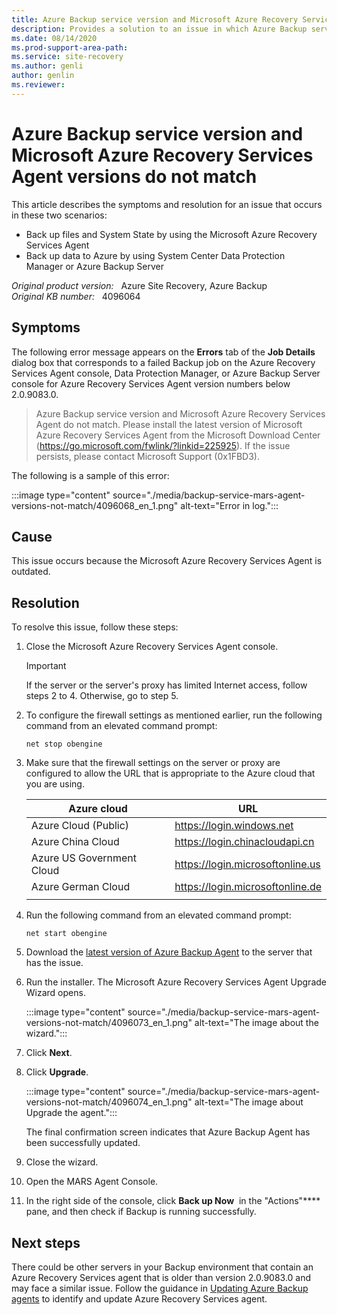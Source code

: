 ```yaml
---
title: Azure Backup service version and Microsoft Azure Recovery Services Agent versions do not match
description: Provides a solution to an issue in which Azure Backup service and Microsoft Azure Recovery Services Agent versions do not match (0x1FBD3).
ms.date: 08/14/2020
ms.prod-support-area-path: 
ms.service: site-recovery
ms.author: genli
author: genlin
ms.reviewer: 
---
```

# Azure Backup service version and Microsoft Azure Recovery Services Agent versions do not match

This article describes the symptoms and resolution for an issue that occurs in these two scenarios:

- Back up files and System State by using the Microsoft Azure Recovery Services Agent
- Back up data to Azure by using System Center Data Protection Manager or Azure Backup Server

_Original product version:_ &nbsp; Azure Site Recovery, Azure Backup  
_Original KB number:_ &nbsp; 4096064

## Symptoms

The following error message appears on the **Errors** tab of the **Job Details** dialog box that corresponds to a failed Backup job on the Azure Recovery Services Agent console, Data Protection Manager, or Azure Backup Server console for Azure Recovery Services Agent version numbers below 2.0.9083.0.

> Azure Backup service version and Microsoft Azure Recovery Services Agent do not match. Please install the latest version of Microsoft Azure Recovery Services Agent from the Microsoft Download Center (https://go.microsoft.com/fwlink/?linkid=225925). If the issue persists, please contact Microsoft Support (0x1FBD3).

The following is a sample of this error:

:::image type="content" source="./media/backup-service-mars-agent-versions-not-match/4096068_en_1.png" alt-text="Error in log.":::

## Cause

This issue occurs because the Microsoft Azure Recovery Services Agent is outdated. 

## Resolution

To resolve this issue, follow these steps:

1. Close the Microsoft Azure Recovery Services Agent console.

    > [!IMPORTANT]
    > If the server or the server's proxy has limited Internet access, follow steps 2 to 4. Otherwise, go to step 5. 
2. To configure the firewall settings as mentioned earlier, run the following command from an elevated command prompt: 

    `net stop obengine`  
3. Make sure that the firewall settings on the server or proxy are configured to allow the URL that is appropriate to the Azure cloud that you are using. 

    | Azure cloud| URL |
    |---|---|
    | Azure Cloud (Public)| https://login.windows.net |
    | Azure China Cloud| https://login.chinacloudapi.cn |
    | Azure US Government Cloud| https://login.microsoftonline.us |
    | Azure German Cloud| https://login.microsoftonline.de |
    |||

4. Run the following command from an elevated command prompt: 

    `net start obengine`  
5. Download the [latest version of Azure Backup Agent](https://go.microsoft.com/fwlink/?linkid=229525) to the server that has the issue. 
6. Run the installer. The Microsoft Azure Recovery Services Agent Upgrade Wizard opens.

    :::image type="content" source="./media/backup-service-mars-agent-versions-not-match/4096073_en_1.png" alt-text="The image about the wizard.":::

7. Click **Next**.
8. Click **Upgrade**.

    :::image type="content" source="./media/backup-service-mars-agent-versions-not-match/4096074_en_1.png" alt-text="The image about Upgrade the agent.":::

    The final confirmation screen indicates that Azure Backup Agent has been successfully updated.
9. Close the wizard.
10. Open the MARS Agent Console.
11. In the right side of the console, click **Back up Now**  in the "Actions"**** pane, and then check if Backup is running successfully.

## Next steps

There could be other servers in your Backup environment that contain an Azure Recovery Services agent that is older than version 2.0.9083.0 and may face a similar issue.
Follow the guidance in [Updating Azure Backup agents](https://blogs.technet.microsoft.com/srinathv/2018/01/17/updating-azure-backup-agents/) to identify and update Azure Recovery Services agent.
